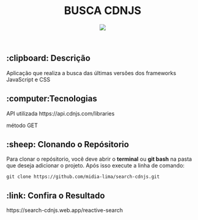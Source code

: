 <h1 align="center">BUSCA CDNJS</h1>
<p align="center"><img src="https://img.shields.io/badge/Made%20By-Midi%C3%A3%20Lima-blueviolet?link=http://left&link="https://www.linkedin.com/in/midia-lima/right"></p><br>

<h2>:clipboard: Descrição</h2>
<p>Aplicação que realiza a busca das últimas versões dos frameworks JavaScript e CSS</p>

<h2>:computer:Tecnologias</h2>
<p>API utilizada https://api.cdnjs.com/libraries<p>
<p>método GET</p>

<h2>:sheep: Clonando o Repósitorio</h2>
<p>Para clonar o repósitorio, você deve abrir o <b>terminal</b> ou <b>git bash</b> na pasta que deseja adicionar o projeto. Após isso execute a linha de comando:</p>

```shell
git clone https://github.com/midia-lima/search-cdnjs.git
```

<h2>:link: Confira o Resultado</h2>  
https://search-cdnjs.web.app/reactive-search


